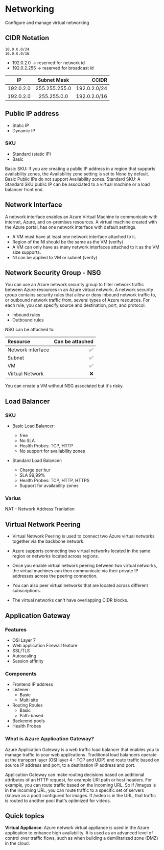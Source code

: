 # Networking
Configure and manage virtual networking

## CIDR Notation
```
10.0.0.0/24
10.0.0.0/16
```
- 192.0.2.0 -> reserved for network id
- 192.0.2.255 -> reserved for broadcast id

| IP   |      Subnet Mask    |  CCIDR |
|----------|:-------------:|------:|
| 192.0.2.0 |  255.255.255.0 | 192.0.2.0/24 |
| 192.0.2.0 |    255.255.0.0   |   192.0.2.0/16 |



## Public IP address 
- Static IP
- Dynamic IP
### SKU
- Standard (static IP)
- Basic

Basic SKU: If you are creating a public IP address in a region that supports availability zones, the Availability zone setting is set to None by default. Basic Public IPs do not support Availability zones.
Standard SKU: A Standard SKU public IP can be associated to a virtual machine or a load balancer front end.

## Network Interface
 A network interface enables an Azure Virtual Machine to communicate with internet, Azure, and on-premises resources. A virtual machine created with the Azure portal, has one network interface with default settings. 

- A VM must have at least one network interface attached to it.
- Region of the NI should be the same as the VM (verify)
- A VM can only have as many network interfaces attached to it as the VM size supports.
- NI can be applied to VM or subnet (verify)

## Network Security Group - NSG
You can use an Azure network security group to filter network traffic between Azure resources in an Azure virtual network. A network security group contains security rules that allow or deny inbound network traffic to, or outbound network traffic from, several types of Azure resources. For each rule, you can specify source and destination, port, and protocol.

- Inbound rules
- Outbound rules

NSG can be attached to:

|  Resource | Can be attached | 
|:----------|-------------:|
|  Network interface  | :white_check_mark: |
|  Subnet  | :white_check_mark: |
|  VM  | :white_check_mark: |
|  Virtual Network  |  :x: |

You can create a VM without NSG associated but it's risky.







## Load Balancer
### SKU
- Basic Load Balancer:
    - free
    - No SLA
    - Health Probes: TCP, HTTP
    - No support for availability zones


- Standard Load Balancer: 
    - Charge per hur
    - SLA 99,99%
    - Health Probes: TCP, HTTP, HTTPS
    - Support for availability zones





### Varius
NAT - Network Address Tranlation

## Virtual Network Peering
- Virtual Network Peering is used to connect two Azure virtual networks together via the backbone network.

- Azure supports connecting two virtual networks located in the same region or networks located across regions.

- Once you enable virtual network peering between two virtual networks, the virtual machines can then communicate via their private IP addresses across the peering connection.

- You can also peer virtual networks that are located across different subscriptions.

- The virtual networks can't have overlapping CIDR blocks.

## Application Gateway

### Features
- OSI Layer 7 
- Web application Firewall feature
- SSL/TLS
- Autoscaling
- Session affinity
### Components
- Frontend IP address
- Listener:
    - Basic
    - Multi site
- Routing Roules
    - Basic
    - Path-based
- Backeend pools
- Health Probes

### What is Azure Application Gateway?
Azure Application Gateway is a web traffic load balancer that enables you to manage traffic to your web applications. Traditional load balancers operate at the transport layer (OSI layer 4 - TCP and UDP) and route traffic based on source IP address and port, to a destination IP address and port.

Application Gateway can make routing decisions based on additional attributes of an HTTP request, for example URI path or host headers. For example, you can route traffic based on the incoming URL. So if /images is in the incoming URL, you can route traffic to a specific set of servers (known as a pool) configured for images. If /video is in the URL, that traffic is routed to another pool that's optimized for videos.

## Quick topics
**Virtual Appliance**: Azure network virtual appliance is used in the Azure application to enhance high availability. It is used as an advanced level of control over traffic flows, such as when building a demilitarized zone (DMZ) in the cloud.




